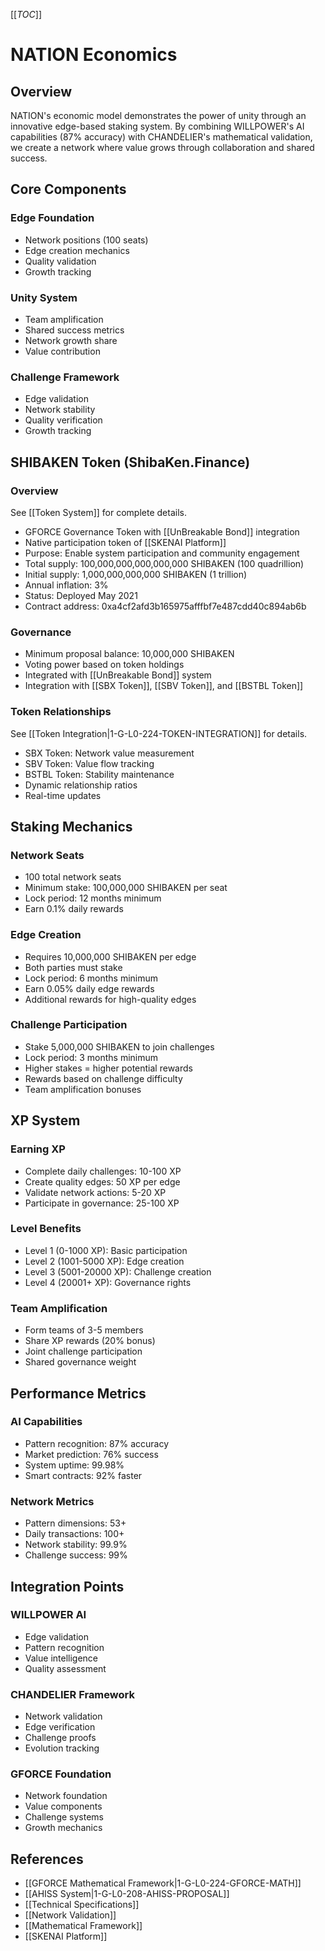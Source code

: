 [[_TOC_]]

# NATION Economics

## Overview
NATION's economic model demonstrates the power of unity through an innovative edge-based staking system. By combining WILLPOWER's AI capabilities (87% accuracy) with CHANDELIER's mathematical validation, we create a network where value grows through collaboration and shared success.

## Core Components
### Edge Foundation
- Network positions (100 seats)
- Edge creation mechanics
- Quality validation
- Growth tracking

### Unity System
- Team amplification
- Shared success metrics
- Network growth share
- Value contribution

### Challenge Framework
- Edge validation
- Network stability
- Quality verification
- Growth tracking

## SHIBAKEN Token (ShibaKen.Finance)
### Overview
See [[Token System]] for complete details.

- GFORCE Governance Token with [[UnBreakable Bond]] integration
- Native participation token of [[SKENAI Platform]]
- Purpose: Enable system participation and community engagement
- Total supply: 100,000,000,000,000,000 SHIBAKEN (100 quadrillion)
- Initial supply: 1,000,000,000,000 SHIBAKEN (1 trillion)
- Annual inflation: 3%
- Status: Deployed May 2021
- Contract address: 0xa4cf2afd3b165975afffbf7e487cdd40c894ab6b

### Governance
- Minimum proposal balance: 10,000,000 SHIBAKEN
- Voting power based on token holdings
- Integrated with [[UnBreakable Bond]] system
- Integration with [[SBX Token]], [[SBV Token]], and [[BSTBL Token]]

### Token Relationships
See [[Token Integration|1-G-L0-224-TOKEN-INTEGRATION]] for details.
- SBX Token: Network value measurement
- SBV Token: Value flow tracking
- BSTBL Token: Stability maintenance
- Dynamic relationship ratios
- Real-time updates

## Staking Mechanics
### Network Seats
- 100 total network seats
- Minimum stake: 100,000,000 SHIBAKEN per seat
- Lock period: 12 months minimum
- Earn 0.1% daily rewards

### Edge Creation
- Requires 10,000,000 SHIBAKEN per edge
- Both parties must stake
- Lock period: 6 months minimum
- Earn 0.05% daily edge rewards
- Additional rewards for high-quality edges

### Challenge Participation
- Stake 5,000,000 SHIBAKEN to join challenges
- Lock period: 3 months minimum
- Higher stakes = higher potential rewards
- Rewards based on challenge difficulty
- Team amplification bonuses

## XP System
### Earning XP
- Complete daily challenges: 10-100 XP
- Create quality edges: 50 XP per edge
- Validate network actions: 5-20 XP
- Participate in governance: 25-100 XP

### Level Benefits
- Level 1 (0-1000 XP): Basic participation
- Level 2 (1001-5000 XP): Edge creation
- Level 3 (5001-20000 XP): Challenge creation
- Level 4 (20001+ XP): Governance rights

### Team Amplification
- Form teams of 3-5 members
- Share XP rewards (20% bonus)
- Joint challenge participation
- Shared governance weight

## Performance Metrics
### AI Capabilities
- Pattern recognition: 87% accuracy
- Market prediction: 76% success
- System uptime: 99.98%
- Smart contracts: 92% faster

### Network Metrics
- Pattern dimensions: 53+
- Daily transactions: 100+
- Network stability: 99.9%
- Challenge success: 99%

## Integration Points
### WILLPOWER AI
- Edge validation
- Pattern recognition
- Value intelligence
- Quality assessment

### CHANDELIER Framework
- Network validation
- Edge verification
- Challenge proofs
- Evolution tracking

### GFORCE Foundation
- Network foundation
- Value components
- Challenge systems
- Growth mechanics

## References
- [[GFORCE Mathematical Framework|1-G-L0-224-GFORCE-MATH]]
- [[AHISS System|1-G-L0-208-AHISS-PROPOSAL]]
- [[Technical Specifications]]
- [[Network Validation]]
- [[Mathematical Framework]]
- [[SKENAI Platform]]
